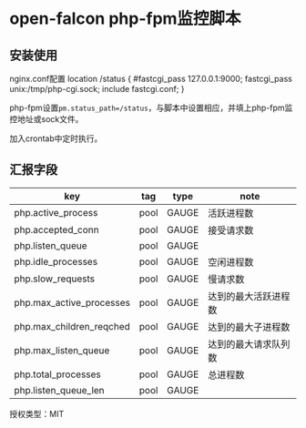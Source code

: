 open-falcon php-fpm监控脚本
===========================

安装使用
--------
nginx.conf配置
      location /status {
          #fastcgi_pass 127.0.0.1:9000;
          fastcgi_pass unix:/tmp/php-cgi.sock;
          include fastcgi.conf;
       }

php-fpm设置`pm.status_path=/status`，与脚本中设置相应，并填上php-fpm监控地址或sock文件。

加入crontab中定时执行。

汇报字段
--------
| key | tag | type | note |
|-----|-----|------|------|
|php.active_process|pool|GAUGE|活跃进程数|
|php.accepted_conn|pool|GAUGE|接受请求数|
|php.listen_queue|pool|GAUGE||
|php.idle_processes|pool|GAUGE|空闲进程数|
|php.slow_requests|pool|GAUGE|慢请求数|
|php.max_active_processes|pool|GAUGE|达到的最大活跃进程数|
|php.max_children_reqched|pool|GAUGE|达到的最大子进程数|
|php.max_listen_queue|pool|GAUGE|达到的最大请求队列数|
|php.total_processes|pool|GAUGE|总进程数|
|php.listen_queue_len|pool|GAUGE||


授权类型：MIT
